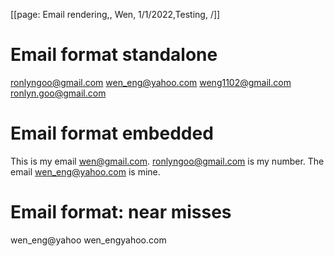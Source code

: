 [[page: Email rendering,, Wen, 1/1/2022,Testing, /]]

# Email format standalone

ronlyngoo@gmail.com
wen_eng@yahoo.com
weng1102@gmail.com
ronlyn.goo@gmail.com

# Email format embedded

This is my email wen@gmail.com.
ronlyngoo@gmail.com is my number.
The email wen_eng@yahoo.com is mine.

# Email format: near misses

wen_eng@yahoo
wen_engyahoo.com